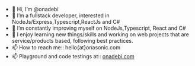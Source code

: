 - 👋 Hi, I’m @onadebi
- 👀 I’m a fullstack developer, interested in NodeJs/Express,Typescript,ReactJs and C#
- 🌱 I’m constantly improving myself on NodeJs,Typescript, React and C#
- 💞️ I enjoy learning new things/skills and working on web projects that are service/products based, following best practices.
- 📫 How to reach me:: hello{at}onasonic.com
- 📫 Playground and code testings at:: <a href="https://www.onadebi.com" target="_blank">onadebi.com</a>

<!---
onadebi/onadebi is a ✨ special ✨ repository because its `README.md` (this file) appears on your GitHub profile.
You can click the Preview link to take a look at your changes.
--->

